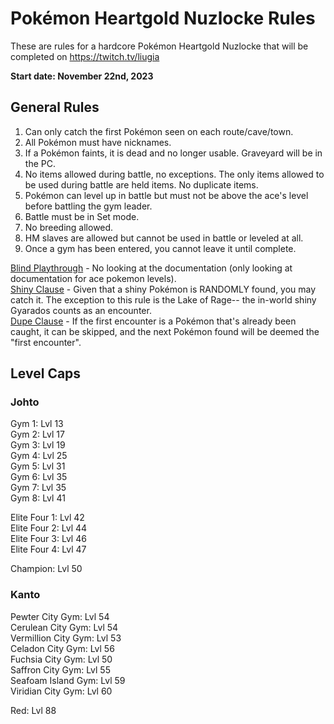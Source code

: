 # Pokémon Heartgold Nuzlocke Rules
These are rules for a hardcore Pokémon Heartgold Nuzlocke that will be completed on https://twitch.tv/liugia

<b>Start date: November 22nd, 2023</b>

## General Rules
1) Can only catch the first Pokémon seen on each route/cave/town.
2) All Pokémon must have nicknames.
3) If a Pokémon faints, it is dead and no longer usable. Graveyard will be in the PC.
4) No items allowed during battle, no exceptions. The only items allowed to be used during battle are held items. No duplicate items.
5) Pokémon can level up in battle but must not be above the ace's level before battling the gym leader.
6) Battle must be in Set mode.
7) No breeding allowed.
8) HM slaves are allowed but cannot be used in battle or leveled at all.
9) Once a gym has been entered, you cannot leave it until complete.

<ins>Blind Playthrough</ins> - No looking at the documentation (only looking at documentation for ace pokemon levels). \
<ins>Shiny Clause</ins> - Given that a shiny Pokémon is RANDOMLY found, you may catch it. The exception to this rule is the Lake of Rage-- the in-world shiny Gyarados counts as an encounter. \
<ins>Dupe Clause</ins>  - If the first encounter is a Pokémon that's already been caught, it can be skipped, and the next Pokémon found will be deemed the "first encounter".
 
## Level Caps
### Johto
Gym 1: Lvl 13 \
Gym 2: Lvl 17 \
Gym 3: Lvl 19 \
Gym 4: Lvl 25 \
Gym 5: Lvl 31 \
Gym 6: Lvl 35 \
Gym 7: Lvl 35 \
Gym 8: Lvl 41
 
Elite Four 1: Lvl 42 \
Elite Four 2: Lvl 44 \
Elite Four 3: Lvl 46 \
Elite Four 4: Lvl 47
 
Champion: Lvl 50

### Kanto
Pewter City Gym: Lvl 54 \
Cerulean City Gym: Lvl 54 \
Vermillion City Gym: Lvl 53 \
Celadon City Gym: Lvl 56 \
Fuchsia City Gym: Lvl 50 \
Saffron City Gym: Lvl 55 \
Seafoam Island Gym: Lvl 59 \
Viridian City Gym: Lvl  60

Red: Lvl 88
